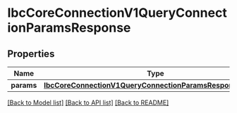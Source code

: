 # IbcCoreConnectionV1QueryConnectionParamsResponse

## Properties
Name | Type | Description | Notes
------------ | ------------- | ------------- | -------------
**params** | [**IbcCoreConnectionV1QueryConnectionParamsResponseParams**](IbcCoreConnectionV1QueryConnectionParamsResponseParams.md) |  | [optional] 

[[Back to Model list]](../README.md#documentation-for-models) [[Back to API list]](../README.md#documentation-for-api-endpoints) [[Back to README]](../README.md)

